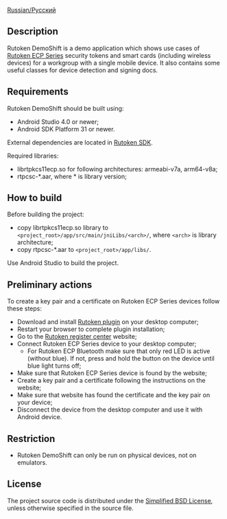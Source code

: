 [Russian/Русский](README_RUS.mdown) 

## Description

Rutoken DemoShift is a demo application which shows use cases of [Rutoken ECP Series](https://www.rutoken.ru/products/all/rutoken-ecp-3/)
security tokens and smart cards (including wireless devices) for a workgroup with a single mobile device.
It also contains some useful classes for device detection and signing docs.

## Requirements

Rutoken DemoShift should be built using:

* Android Studio 4.0 or newer;
* Android SDK Platform 31 or newer.

External dependencies are located in [Rutoken SDK](https://www.rutoken.ru/developers/sdk/).

Required libraries:

* librtpkcs11ecp.so for following architectures: armeabi-v7a, arm64-v8a;
* rtpcsc-\*.aar, where \* is library version;

## How to build

Before building the project:

* copy librtpkcs11ecp.so library to `<project_root>/app/src/main/jniLibs/<arch>/`, where `<arch>` is library architecture;
* copy rtpcsc-\*.aar to `<project_root>/app/libs/`.

Use Android Studio to build the project.

## Preliminary actions

To create a key pair and a certificate on Rutoken ECP Series devices follow these steps:

* Download and install [Rutoken plugin](https://www.rutoken.ru/products/all/rutoken-plugin/) on your desktop computer;
* Restart your browser to complete plugin installation;
* Go to the [Rutoken register center](https://ra.rutoken.ru) website;
* Connect Rutoken ECP Series device to your desktop computer;
  * For Rutoken ECP Bluetooth make sure that only red LED is active (without blue). If not, press and hold the button on the device until blue light turns off;
* Make sure that Rutoken ECP Series device is found by the website;
* Create a key pair and a certificate following the instructions on the website;
* Make sure that website has found the certificate and the key pair on your device;
* Disconnect the device from the desktop computer and use it with Android device.


## Restriction

* Rutoken DemoShift can only be run on physical devices, not on emulators.

## License

The project source code is distributed under the [Simplified BSD License](LICENSE), unless otherwise specified in the source file.
